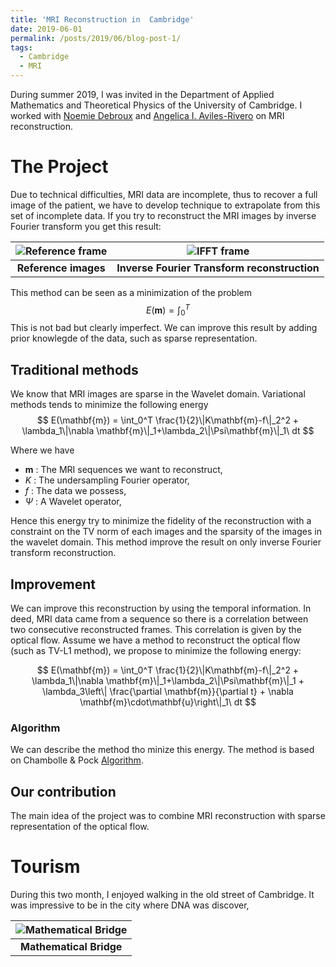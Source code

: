 ```yaml
---
title: 'MRI Reconstruction in  Cambridge'
date: 2019-06-01
permalink: /posts/2019/06/blog-post-1/
tags:
  - Cambridge
  - MRI
---
```


During summer 2019, I was invited in the Department of Applied Mathematics and Theoretical Physics of the University of Cambridge. I worked with [Noemie Debroux](https://sites.google.com/view/noemiedebroux/) and [Angelica I. Aviles-Rivero](https://angelicaiaviles.wordpress.com/) on MRI reconstruction.

# The Project

Due to technical difficulties, MRI data are incomplete, thus to recover a full image of the patient, we have to develop technique to extrapolate from this set of incomplete data. If you try to reconstruct the MRI images by inverse Fourier transform you get this result:

| ![Reference frame](https://tschmoderer.github.io/images/blogs/2019_06_cambridge/reference_cardiac.jpg) |![IFFT frame](https://tschmoderer.github.io/images/blogs/2019_06_cambridge/direct_reco_cardiac.jpg) |
|:--:|:--:|
| **Reference images** | **Inverse Fourier Transform reconstruction** |

This method can be seen as a minimization of the problem 
$$
E(\mathbf{m}) = \int_0^T 
$$
This is not bad but clearly imperfect. We can improve this result by adding prior knowlegde of the data, such as sparse representation.

## Traditional methods

We know that MRI images are sparse in the Wavelet domain. Variational methods tends to minimize the following energy
$$
E(\mathbf{m}) = \int_0^T \frac{1}{2}\|K\mathbf{m}-f\|_2^2 + \lambda_1\|\nabla \mathbf{m}\|_1+\lambda_2\|\Psi\mathbf{m}\|_1\ dt
$$

Where we have

* $\mathbf{m}$ : The MRI sequences we want to reconstruct,
* $K$ : The undersampling Fourier operator,
* $f$ : The data we possess,
* $\Psi$ : A Wavelet operator,

Hence this energy try to minimize the fidelity of the reconstruction with a constraint on the TV norm of each images and the sparsity of the images in the wavelet domain. This method improve the result on only inverse Fourier transform reconstruction.

## Improvement

We can improve this reconstruction by using the temporal information. In deed, MRI data came from a sequence so there is a correlation between two consecutive reconstructed frames. This correlation is given by the optical flow. Assume we have a method to reconstruct the optical flow (such as TV-L1 method), we propose to minimize the following energy:

$$
E(\mathbf{m}) = \int_0^T \frac{1}{2}\|K\mathbf{m}-f\|_2^2 + \lambda_1\|\nabla \mathbf{m}\|_1+\lambda_2\|\Psi\mathbf{m}\|_1 + \lambda_3\left\| \frac{\partial \mathbf{m}}{\partial t} + \nabla \mathbf{m}\cdot\mathbf{u}\right\|_1\ dt
$$

### Algorithm

We can describe the method tho minize this energy. The method is based on Chambolle & Pock [Algorithm](b1639827@urhen.com). 


## Our contribution
The main idea of the project was to combine MRI reconstruction with sparse representation of the optical flow. 

# Tourism
During this two month, I enjoyed walking in the old street of Cambridge. It was impressive to be in the city where DNA was discover,

| ![Mathematical Bridge](https://tschmoderer.github.io/images/blogs/2019_06_cambridge/math_bridge.jpg) |
|:--:|
| **Mathematical Bridge** |
